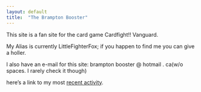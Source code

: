 ```yaml
---
layout: default
title:  "The Brampton Booster"
---
```

This site is a fan site for the card game Cardfight!! Vanguard.

My Alias is currently LittleFighterFox; if you happen to find me you can give a holler.

I also have an e-mail for this site: brampton booster @ hotmail . ca(w/o spaces. I rarely check it though)

here’s a link to my most [recent activity](/cfvg/front/).